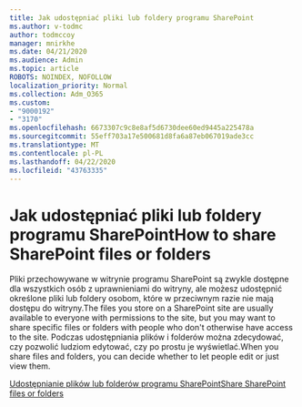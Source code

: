 ```yaml
---
title: Jak udostępniać pliki lub foldery programu SharePoint
ms.author: v-todmc
author: todmccoy
manager: mnirkhe
ms.date: 04/21/2020
ms.audience: Admin
ms.topic: article
ROBOTS: NOINDEX, NOFOLLOW
localization_priority: Normal
ms.collection: Adm_O365
ms.custom:
- "9000192"
- "3170"
ms.openlocfilehash: 6673307c9c8e8af5d6730dee60ed9445a225478a
ms.sourcegitcommit: 55eff703a17e500681d8fa6a87eb067019ade3cc
ms.translationtype: MT
ms.contentlocale: pl-PL
ms.lasthandoff: 04/22/2020
ms.locfileid: "43763335"
---
```

# <a name="how-to-share-sharepoint-files-or-folders"></a><span data-ttu-id="a48a6-102">Jak udostępniać pliki lub foldery programu SharePoint</span><span class="sxs-lookup"><span data-stu-id="a48a6-102">How to share SharePoint files or folders</span></span>

<span data-ttu-id="a48a6-103">Pliki przechowywane w witrynie programu SharePoint są zwykle dostępne dla wszystkich osób z uprawnieniami do witryny, ale możesz udostępnić określone pliki lub foldery osobom, które w przeciwnym razie nie mają dostępu do witryny.</span><span class="sxs-lookup"><span data-stu-id="a48a6-103">The files you store on a SharePoint site are usually available to everyone with permissions to the site, but you may want to share specific files or folders with people who don't otherwise have access to the site.</span></span> <span data-ttu-id="a48a6-104">Podczas udostępniania plików i folderów można zdecydować, czy pozwolić ludziom edytować, czy po prostu je wyświetlać.</span><span class="sxs-lookup"><span data-stu-id="a48a6-104">When you share files and folders, you can decide whether to let people edit or just view them.</span></span>

[<span data-ttu-id="a48a6-105">Udostępnianie plików lub folderów programu SharePoint</span><span class="sxs-lookup"><span data-stu-id="a48a6-105">Share SharePoint files or folders</span></span>](https://support.office.com/article/1fe37332-0f9a-4719-970e-d2578da4941c)